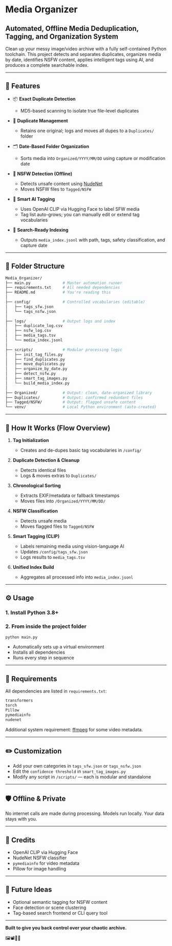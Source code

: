 # Media Organizer

## Automated, Offline Media Deduplication, Tagging, and Organization System

Clean up your messy image/video archive with a fully self-contained Python toolchain. This project detects and separates duplicates, organizes media by date, identifies NSFW content, applies intelligent tags using AI, and produces a complete searchable index.

---

## 🚀 Features

* 📦 **Exact Duplicate Detection**

  * MD5-based scanning to isolate true file-level duplicates

* 🧹 **Duplicate Management**

  * Retains one original; logs and moves all dupes to a `Duplicates/` folder

* 🗂️ **Date-Based Folder Organization**

  * Sorts media into `Organized/YYYY/MM/DD` using capture or modification date

* 🔞 **NSFW Detection (Offline)**

  * Detects unsafe content using [NudeNet](https://github.com/notAI-tech/NudeNet)
  * Moves NSFW files to `Tagged/NSFW`

* 🧠 **Smart AI Tagging**

  * Uses OpenAI CLIP via Hugging Face to label SFW media
  * Tag list auto-grows; you can manually edit or extend tag vocabularies

* 📄 **Search-Ready Indexing**

  * Outputs `media_index.jsonl` with path, tags, safety classification, and capture date

---

## 📁 Folder Structure

```bash
Media_Organizer/
├── main.py              # Master automation runner
├── requirements.txt     # All needed dependencies
├── README.md            # You're reading this
│
├── config/              # Controlled vocabularies (editable)
│   ├── tags_sfw.json
│   └── tags_nsfw.json
│
├── logs/                # Output logs and index
│   ├── duplicate_log.csv
│   ├── nsfw_log.csv
│   ├── media_tags.tsv
│   └── media_index.jsonl
│
├── scripts/             # Modular processing logic
│   ├── init_tag_files.py
│   ├── find_duplicates.py
│   ├── move_duplicates.py
│   ├── organize_by_date.py
│   ├── detect_nsfw.py
│   ├── smart_tag_images.py
│   └── build_media_index.py
│
├── Organized/           # Output: clean, date-organized library
├── Duplicates/          # Output: confirmed redundant files
├── Tagged/NSFW/         # Output: flagged unsafe content
└── venv/                # Local Python environment (auto-created)
```

---

## 🧠 How It Works (Flow Overview)

1. **Tag Initialization**

   * Creates and de-dupes basic tag vocabularies in `/config/`

2. **Duplicate Detection & Cleanup**

   * Detects identical files
   * Logs & moves extras to `Duplicates/`

3. **Chronological Sorting**

   * Extracts EXIF/metadata or fallback timestamps
   * Moves files into `/Organized/YYYY/MM/DD/`

4. **NSFW Classification**

   * Detects unsafe media
   * Moves flagged files to `Tagged/NSFW`

5. **Smart Tagging (CLIP)**

   * Labels remaining media using vision-language AI
   * Updates `/config/tags_sfw.json`
   * Logs results to `media_tags.tsv`

6. **Unified Index Build**

   * Aggregates all processed info into `media_index.jsonl`

---

## ⚙️ Usage

### 1. Install Python 3.8+

### 2. From inside the project folder

```bash
python main.py
```

* Automatically sets up a virtual environment
* Installs all dependencies
* Runs every step in sequence

---

## 🧩 Requirements

All dependencies are listed in `requirements.txt`:

```requirements.txt
transformers
torch
Pillow
pymediainfo
nudenet
```

Additional system requirement: [ffmpeg](https://ffmpeg.org/) for some video metadata.

---

## ✏️ Customization

* Add your own categories in `tags_sfw.json` or `tags_nsfw.json`
* Edit the `confidence threshold` in `smart_tag_images.py`
* Modify any script in `/scripts/` — each is modular and standalone

---

## 🛡️ Offline & Private

No internet calls are made during processing. Models run locally. Your data stays with you.

---

## 🧠 Credits

* OpenAI CLIP via Hugging Face
* NudeNet NSFW classifier
* `pymediainfo` for video metadata
* Pillow for image handling

---

## 🧰 Future Ideas

* Optional semantic tagging for NSFW content
* Face detection or scene clustering
* Tag-based search frontend or CLI query tool

---

**Built to give you back control over your chaotic archive.**

🖼️📽️📂💡
